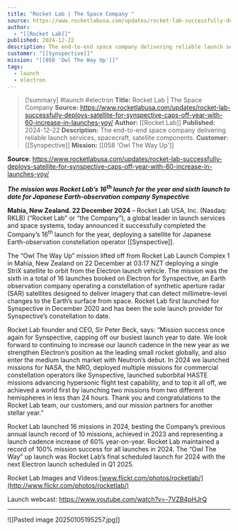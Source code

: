 ```yaml
---
title: "Rocket Lab | The Space Company "
source: https://www.rocketlabusa.com/updates/rocket-lab-successfully-deploys-satellite-for-synspective-caps-off-year-with-60-increase-in-launches-yoy/
author:
  - "[[Rocket Lab]]"
published: 2024-12-22
description: The end-to-end space company delivering reliable launch services, spacecraft, satellite components.
customer: "[[Synspective]]"
mission: "[[058 'Owl The Way Up']]"
tags:
  - launch
  - electron
---
```


>[!summary]
#launch #electron
**Title:** Rocket Lab | The Space Company 
**Source:** https://www.rocketlabusa.com/updates/rocket-lab-successfully-deploys-satellite-for-synspective-caps-off-year-with-60-increase-in-launches-yoy/
**Author:** [[Rocket Lab]]
**Published:** 2024-12-22
**Description:** The end-to-end space company delivering reliable launch services, spacecraft, satellite components.
**Customer:** [[Synspective]]
**Mission:** [[058 'Owl The Way Up']]

**Source**: https://www.rocketlabusa.com/updates/rocket-lab-successfully-deploys-satellite-for-synspective-caps-off-year-with-60-increase-in-launches-yoy/

***The mission was Rocket Lab’s 16<sup>th</sup> launch for the year and sixth launch to date for Japanese Earth-observation company Synspective***

**Mahia, New Zealand. 22 December 2024** – Rocket Lab USA, Inc. (Nasdaq: RKLB) (“Rocket Lab” or “the Company”), a global leader in launch services and space systems, today announced it successfully completed the Company’s 16<sup>th</sup> launch for the year, deploying a satellite for Japanese Earth-observation constellation operator [[Synspective]].

The “Owl The Way Up” mission lifted off from Rocket Lab Launch Complex 1 in Mahia, New Zealand on 22 December at 03:17 NZT deploying a single StriX satellite to orbit from the Electron launch vehicle. The mission was the sixth in a total of 16 launches booked on Electron for Synspective, an Earth observation company operating a constellation of synthetic aperture radar (SAR) satellites designed to deliver imagery that can detect millimetre-level changes to the Earth’s surface from space. Rocket Lab first launched for Synspective in December 2020 and has been the sole launch provider for Synspective’s constellation to date.

Rocket Lab founder and CEO, Sir Peter Beck, says: “Mission success once again for Synspective, capping off our busiest launch year to date. We look forward to continuing to increase our launch cadence in the new year as we strengthen Electron’s position as the leading small rocket globally, and also enter the medium launch market with Neutron’s debut. In 2024 we launched missions for NASA, the NRO, deployed multiple missions for commercial constellation operators like Synspective, launched suborbital HASTE missions advancing hypersonic flight test capability, and to top it all off, we achieved a world first by launching two missions from two different hemispheres in less than 24 hours. Thank you and congratulations to the Rocket Lab team, our customers, and our mission partners for another stellar year.”

Rocket Lab launched 16 missions in 2024, besting the Company’s previous annual launch record of 10 missions, achieved in 2023 and representing a launch cadence increase of 60% year-on-year. Rocket Lab maintained a record of 100% mission success for all launches in 2024. The “Owl The Way” up launch was Rocket Lab’s final scheduled launch for 2024 with the next Electron launch scheduled in Q1 2025.

Rocket Lab Images and Videos:[www.flickr.com/photos/rocketlab/](http://www.flickr.com/photos/rocketlab/)

Launch webcast: https://www.youtube.com/watch?v=-7VZB4pHJrQ

---


![[Pasted image 20250105195257.jpg]]